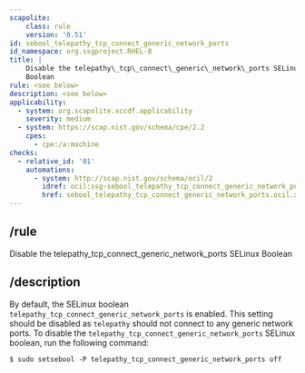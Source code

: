 ```yaml
---
scapolite:
    class: rule
    version: '0.51'
id: sebool_telepathy_tcp_connect_generic_network_ports
id_namespace: org.ssgproject.RHEL-8
title: |
    Disable the telepathy\_tcp\_connect\_generic\_network\_ports SELinux
    Boolean
rule: <see below>
description: <see below>
applicability:
  - system: org.scapolite.xccdf.applicability
    severity: medium
  - system: https://scap.nist.gov/schema/cpe/2.2
    cpes:
      - cpe:/a:machine
checks:
  - relative_id: '01'
    automations:
      - system: http://scap.nist.gov/schema/ocil/2
        idref: ocil:ssg-sebool_telepathy_tcp_connect_generic_network_ports_ocil:questionnaire:1
        href: sebool_telepathy_tcp_connect_generic_network_ports.ocil.xml
---
```



## /rule

Disable the telepathy\_tcp\_connect\_generic\_network\_ports SELinux
Boolean

## /description

By
default, the SELinux boolean
`telepathy_tcp_connect_generic_network_ports` is enabled. This setting
should be disabled as `telepathy` should not connect to any generic
network ports. To disable the
`telepathy_tcp_connect_generic_network_ports` SELinux boolean, run the
following command:

``` 
$ sudo setsebool -P telepathy_tcp_connect_generic_network_ports off
```
